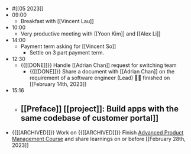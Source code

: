 - #[[05 2023]]
- 09:00
    - Breakfast with [[Vincent Lau]]
- 10:00
    - Very productive meeting with [[Yoon Kim]] and [[Alex Li]]
- 14:00
    - Payment term asking for [[Vincent So]]
        - Settle on 3 part payment term.
- 12:30
    - {{[[DONE]]}}  Handle [[Adrian Chan]] request for switching team
        - {{[[DONE]]}}  Share a document with [[Adrian Chan]] on the requirement of a software engineer (Lead) 👏🏼 finished on [[February 14th, 2023]]
- 15:16
    - [[Preface]] [[project]]: Build apps with the same codebase of customer portal]]
        - 
- {{[[ARCHIVED]]}}  Work on {{[[ARCHIVED]]}} Finish [Advanced Product Management Course](https://www.udemy.com/share/101YMA3@-cdBMZ_wVfh4IW-83oDuWsJdJvMm0xiB2C9E7dOysR3EQBMxXqTZxJc3mJcWndxY) and share learnings on or before [[February 28th, 2023]]

